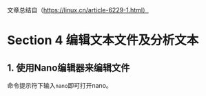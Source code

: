 文章总结自（https://linux.cn/article-6229-1.html）

# Section 4 编辑文本文件及分析文本

## 1. 使用Nano编辑器来编辑文件

命令提示符下输入`nano`即可打开nano。